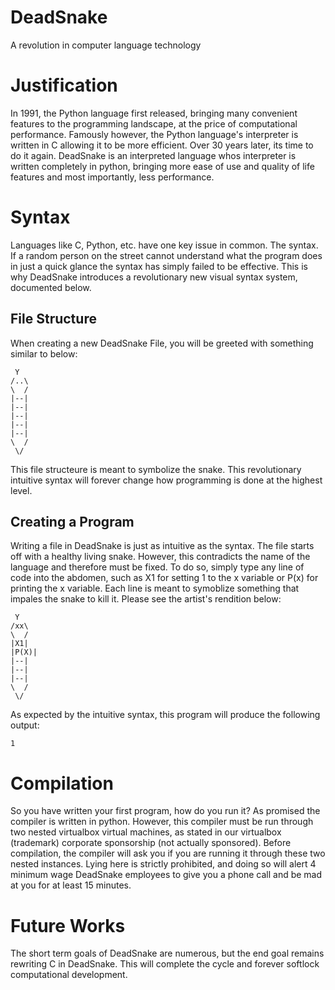 # DeadSnake
A revolution in computer language technology

# Justification
In 1991, the Python language first released, bringing many convenient features to the programming landscape, at the price of computational performance. Famously however, the Python language's interpreter is written in C allowing it to be more efficient. Over 30 years later, its time to do it again. DeadSnake is an interpreted language whos interpreter is written completely in python, bringing more ease of use and quality of life features and most importantly, less performance.

# Syntax 
Languages like C, Python, etc. have one key issue in common. The syntax. If a random person on the street cannot understand what the program does in just a quick glance the syntax has simply failed to be effective. This is why DeadSnake introduces a revolutionary new visual syntax system, documented below.

## File Structure
When creating a new DeadSnake File, you will be greeted with something similar to below:
```
 Y
/..\
\  /
|--|
|--|
|--|
|--|
|--|
\  /
 \/
```
This file structeure is meant to symbolize the snake. This revolutionary intuitive syntax will forever change how programming is done at the highest level.

## Creating a Program

Writing a file in DeadSnake is just as intuitive as the syntax. The file starts off with a healthy living snake. However, this contradicts the name of the language and therefore must be fixed. To do so, simply type any line of code into the abdomen, such as X1 for setting 1 to the x variable or P(x) for printing the x variable. Each line is meant to symoblize something that impales the snake to kill it. Please see the artist's rendition below:
```
 Y
/xx\
\  /
|X1|
|P(X)|
|--|
|--|
|--|
\  /
 \/
```

As expected by the intuitive syntax, this program will produce the following output:
```
1
```

# Compilation
So you have written your first program, how do you run it? As promised the compiler is written in python. However, this compiler must be run through two nested virtualbox virtual machines, as stated in our virtualbox (trademark) corporate sponsorship (not actually sponsored). Before compilation, the compiler will ask you if you are running it through these two nested instances. Lying here is strictly prohibited, and doing so will alert 4 minimum wage DeadSnake employees to give you a phone call and be mad at you for at least 15 minutes.

# Future Works
The short term goals of DeadSnake are numerous, but the end goal remains rewriting C in DeadSnake. This will complete the cycle and forever softlock computational development.
